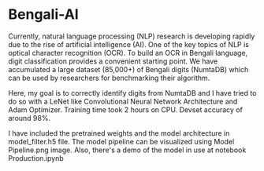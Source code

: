 # Bengali-AI

Currently, natural language processing (NLP) research is developing rapidly due to the rise of artificial intelligence (AI). One of the key topics of NLP is optical character recognition (OCR). To build an OCR in Bengali language, digit classification provides a convenient starting point. We have accumulated a large dataset (85,000+) of Bengali digits (NumtaDB) which can be used by researchers for benchmarking their algorithm.

Here, my goal is to correctly identify digits from NumtaDB and I have tried to do so with a LeNet like Convolutional Neural Network Architecture and Adam Optimizer. Training time took 2 hours on CPU. Devset accuracy of around 98%. 

I have included the pretrained weights and the model architecture in model_filter.h5 file. The model pipeline can be visualized using Model Pipeline.png image. Also, there's a demo of the model in use at notebook Production.ipynb
